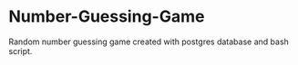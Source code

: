 # Number-Guessing-Game

Random number guessing game created with postgres database and bash script.
